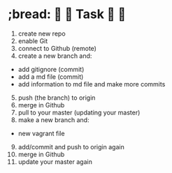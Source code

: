 
# ;bread: :bacon: :bread: Task :taco: :taco:
1) create  new repo
2) enable Git
3) connect to Github (remote)
4) create a new branch and:
  - add gitignore (commit)
  - add a md file (commit)
  - add information to md file and make more commits
5) push (the branch) to origin
6) merge in Github
7) pull to your master (updating your master)
8) make a new branch and:
  - new vagrant file
9) add/commit and push to origin again
10) merge in Github
11) update your master again
